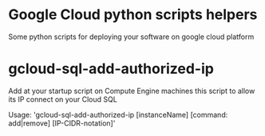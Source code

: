 # Google Cloud python scripts helpers
Some python scripts for deploying your software on google cloud platform 


# gcloud-sql-add-authorized-ip

Add at your startup script on Compute Engine machines this script to allow its IP connect on your Cloud SQL

Usage: 'gcloud-sql-add-authorized-ip [instanceName] [command: add|remove] [IP-CIDR-notation]'
